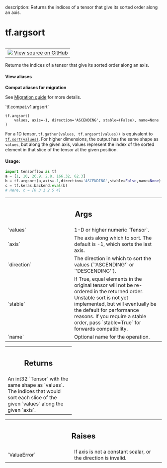 description: Returns the indices of a tensor that give its sorted order along an axis.

<div itemscope itemtype="http://developers.google.com/ReferenceObject">
<meta itemprop="name" content="tf.argsort" />
<meta itemprop="path" content="Stable" />
</div>

# tf.argsort

<!-- Insert buttons and diff -->

<table class="tfo-notebook-buttons tfo-api nocontent" align="left">
<td>
  <a target="_blank" href="https://github.com/tensorflow/tensorflow/blob/r2.2/tensorflow/python/ops/sort_ops.py#L69-L109">
    <img src="https://www.tensorflow.org/images/GitHub-Mark-32px.png" />
    View source on GitHub
  </a>
</td>
</table>



Returns the indices of a tensor that give its sorted order along an axis.

<section class="expandable">
  <h4 class="showalways">View aliases</h4>
  <p>
<b>Compat aliases for migration</b>
<p>See
<a href="https://www.tensorflow.org/guide/migrate">Migration guide</a> for
more details.</p>
<p>`tf.compat.v1.argsort`</p>
</p>
</section>

<pre class="devsite-click-to-copy prettyprint lang-py tfo-signature-link">
<code>tf.argsort(
    values, axis=-1, direction='ASCENDING', stable=(False), name=None
)
</code></pre>



<!-- Placeholder for "Used in" -->

For a 1D tensor, `tf.gather(values, tf.argsort(values))` is equivalent to
<a href="../tf/sort.md"><code>tf.sort(values)</code></a>. For higher dimensions, the output has the same shape as
`values`, but along the given axis, values represent the index of the sorted
element in that slice of the tensor at the given position.

#### Usage:



```python
import tensorflow as tf
a = [1, 10, 26.9, 2.8, 166.32, 62.3]
b = tf.argsort(a,axis=-1,direction='ASCENDING',stable=False,name=None)
c = tf.keras.backend.eval(b)
# Here, c = [0 3 1 2 5 4]
```

<!-- Tabular view -->
 <table class="responsive fixed orange">
<colgroup><col width="214px"><col></colgroup>
<tr><th colspan="2"><h2 class="add-link">Args</h2></th></tr>

<tr>
<td>
`values`
</td>
<td>
1-D or higher numeric `Tensor`.
</td>
</tr><tr>
<td>
`axis`
</td>
<td>
The axis along which to sort. The default is -1, which sorts the last
axis.
</td>
</tr><tr>
<td>
`direction`
</td>
<td>
The direction in which to sort the values (`'ASCENDING'` or
`'DESCENDING'`).
</td>
</tr><tr>
<td>
`stable`
</td>
<td>
If True, equal elements in the original tensor will not be
re-ordered in the returned order. Unstable sort is not yet implemented,
but will eventually be the default for performance reasons. If you require
a stable order, pass `stable=True` for forwards compatibility.
</td>
</tr><tr>
<td>
`name`
</td>
<td>
Optional name for the operation.
</td>
</tr>
</table>



<!-- Tabular view -->
 <table class="responsive fixed orange">
<colgroup><col width="214px"><col></colgroup>
<tr><th colspan="2"><h2 class="add-link">Returns</h2></th></tr>
<tr class="alt">
<td colspan="2">
An int32 `Tensor` with the same shape as `values`. The indices that would
sort each slice of the given `values` along the given `axis`.
</td>
</tr>

</table>



<!-- Tabular view -->
 <table class="responsive fixed orange">
<colgroup><col width="214px"><col></colgroup>
<tr><th colspan="2"><h2 class="add-link">Raises</h2></th></tr>

<tr>
<td>
`ValueError`
</td>
<td>
If axis is not a constant scalar, or the direction is invalid.
</td>
</tr>
</table>

